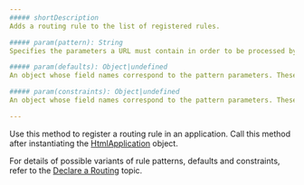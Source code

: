 ```yaml
---
##### shortDescription
Adds a routing rule to the list of registered rules.

##### param(pattern): String
Specifies the parameters a URL must contain in order to be processed by the rule.

##### param(defaults): Object|undefined
An object whose field names correspond to the pattern parameters. These fields are set to the parameters' default values.

##### param(constraints): Object|undefined
An object whose field names correspond to the pattern parameters. These fields are set to the parameters' constraint expressions.

---
```

Use this method to register a routing rule in an application. Call this method after instantiating the [HtmlApplication](/api-reference/40%20SPA%20Framework/HtmlApplication '/Documentation/ApiReference/SPA_Framework/HtmlApplication/') object.

For details of possible variants of rule patterns, defaults and constraints, refer to the [Declare a Routing](/concepts/40%20SPA%20Framework/3%20Navigation%20and%20Routing/1%20Declare%20a%20Routing.md '/Documentation/Guide/SPA_Framework/Navigation_and_Routing/#Declare_a_Routing') topic.
